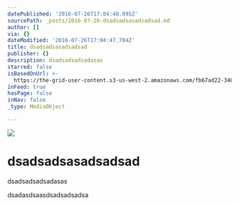 ```yaml
---
datePublished: '2016-07-26T17:04:48.095Z'
sourcePath: _posts/2016-07-26-dsadsadsasadsadsad.md
author: []
via: {}
dateModified: '2016-07-26T17:04:47.704Z'
title: dsadsadsasadsadsad
publisher: {}
description: dsadsadsadsadasas
starred: false
isBasedOnUrl: >-
  https://the-grid-user-content.s3-us-west-2.amazonaws.com/fb67ad22-348f-4260-a5e9-488b37745a8a.png
inFeed: true
hasPage: false
inNav: false
_type: MediaObject

---
```

![](https://the-grid-user-content.s3-us-west-2.amazonaws.com/fb67ad22-348f-4260-a5e9-488b37745a8a.png)

# dsadsadsasadsadsad

dsadsadsadsadasas

dsadasdsaasdsadsadsadsa